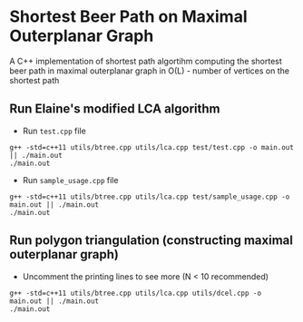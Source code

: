 # Shortest Beer Path on Maximal Outerplanar Graph

A C++ implementation of shortest path algortihm computing the shortest beer path in maximal outerplanar graph in O(L) - number of vertices on the shortest path

## Run Elaine's modified LCA algorithm
- Run ```test.cpp``` file
```
g++ -std=c++11 utils/btree.cpp utils/lca.cpp test/test.cpp -o main.out || ./main.out
./main.out
```

- Run ```sample_usage.cpp``` file
```
g++ -std=c++11 utils/btree.cpp utils/lca.cpp test/sample_usage.cpp -o main.out || ./main.out
./main.out
```

## Run polygon triangulation (constructing maximal outerplanar graph)
- Uncomment the printing lines to see more (N < 10 recommended)
```
g++ -std=c++11 utils/btree.cpp utils/lca.cpp utils/dcel.cpp -o main.out || ./main.out
./main.out
```
